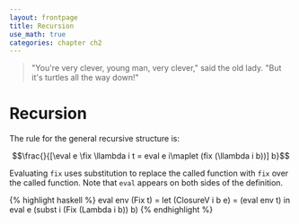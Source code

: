 ```yaml
---
layout: frontpage
title: Recursion
use_math: true
categories: chapter ch2
---
```


> "You're very clever, young man, very clever," said the old lady. "But it's turtles all the way down!"

# Recursion

The rule for the general recursive structure is:

$$\frac{}{[\eval e \fix \llambda i t = eval e i\maplet (fix (\llambda i b))] b}$$

Evaluating `fix` uses substitution to replace the called function with `fix` over the called function.  Note that `eval` appears on both sides of the definition.

{% highlight haskell %}
eval env (Fix t) = let (ClosureV i b e) = (eval env t) in
                     eval e (subst i (Fix (Lambda i b)) b)
{% endhighlight %}
